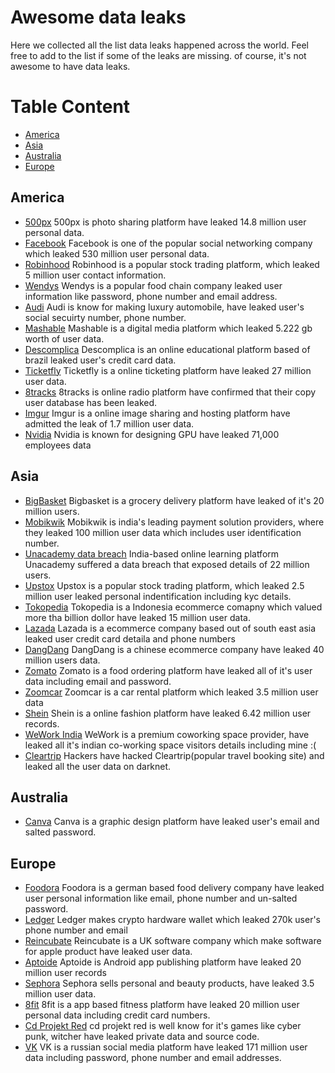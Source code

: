 # Awesome data leaks

Here we collected all the list data leaks happened across the world. Feel free to add to the list if some
of the leaks are missing. of course, it's not awesome to have data leaks.

# Table Content
- [America](https://github.com/inspektor-dev/awesome-data-leak#america)
- [Asia](https://github.com/inspektor-dev/awesome-data-leak#asia)
- [Australia](https://github.com/inspektor-dev/awesome-data-leak#australia)
- [Europe](https://github.com/inspektor-dev/awesome-data-leak#europe)

## America
- [500px](https://www.theverge.com/2019/2/13/18223660/500px-security-breach-14-8-million-users-personal-information-stolen-cybersecurity) 500px is photo sharing platform have leaked 14.8 million user personal data.
- [Facebook](https://www.npr.org/2021/04/09/986005820/after-data-breach-exposes-530-million-facebook-says-it-will-not-notify-users) Facebook is one of the popular social networking company which leaked 530 million user personal data.
- [Robinhood](https://blog.robinhood.com/news/2021/11/8/data-security-incident) Robinhood is a popular stock trading platform, which leaked 5 million user contact information.
- [Wendys](https://www.bankinfosecurity.com/wendys-finally-reveals-more-breach-details-a-9097) Wendys is a popular food chain company leaked user information like password, phone number and email address.
- [Audi](https://www.zdnet.com/home-and-office/networking/google-fi-the-best-phone-service-for-international-travel/) Audi is know for making luxury automobile, have leaked user's social secuirty number, phone number.
- [Mashable](https://mashable.com/article/mashable-data-security-issue) Mashable is a digital media platform which leaked 5.222 gb worth of user data.
- [Descomplica](https://www.itsecuritynews.info/descomplica-4845378-breached-accounts/) Descomplica is an online educational platform based of brazil leaked user's credit card data. 
- [Ticketfly](https://www.tomsguide.com/us/ticketfly-data-breach,news-27374.html) Ticketfly is a online ticketing platform have leaked 27 million user data.
- [8tracks](https://blog.8tracks.com/2017/06/27/password-security-alert/) 8tracks is online radio platform have confirmed that their copy user database has been leaked.
- [Imgur](https://blog.imgur.com/2017/11/24/notice-of-data-breach/) Imgur is a online image sharing and hosting platform have admitted the leak of 1.7 million user data.
- [Nvidia](https://www.bleepingcomputer.com/news/security/nvidia-data-breach-exposed-credentials-of-over-71-000-employees/) Nvidia is known for designing GPU have leaked 71,000 employees data
## Asia
- [BigBasket](https://www.businessinsider.in/tech/news/big-basket-data-breach-email-ids-phone-numbers-home-addresses-of-two-crore-indians-allegedly-leaked-on-the-web/articleshow/82255857.cms#:~:text=on%20the%20web-,Big%20Basket%20data%20breach%3A%20email%20IDs%2C%20phone%20numbers%2C%20home,allegedly%20leaked%20on%20the%20web&text=Database%20of%20around%2020%20million,your%20data%20has%20been%20compromised.) Bigbasket is a grocery delivery platform have leaked of it's 20 million users.
- [Mobikwik](https://indianexpress.com/article/technology/tech-news-technology/mobikwik-database-leaked-on-dark-web-company-denies-any-data-breach-7251448/) Mobikwik is india's leading payment solution providers, where they leaked 100 million user data which includes user identification number.
- [Unacademy data breach](https://cisomag.eccouncil.org/unacademy-data-breach/) India-based online learning platform Unacademy suffered a data breach that exposed details of 22 million users.
- [Upstox](https://timesofindia.indiatimes.com/business/india-business/upstox-face-data-breach-co-says-ramped-up-security/articleshow/82021166.cms) Upstox is a popular stock trading platform, which leaked 2.5 million user leaked personal indentification including kyc details.
- [Tokopedia](https://www.thejakartapost.com/news/2020/05/04/tokopedia-data-breach-exposes-vulnerability-of-personal-data.html) Tokopedia is a Indonesia ecommerce comapny which valued more tha billion dollor have leaked 15 million user data.
- [Lazada](https://www.channelnewsasia.com/singapore/lazada-redmart-data-breach-personal-information-millions-account-1305061) Lazada is a ecommerce company based out of south east asia leaked user credit card detaila and phone numbers
- [DangDang](https://www.forcepoint.com/blog/x-labs/chinese-internet-suffers-most-serious-user-data-leak-history) DangDang is a chinese ecommerce company have leaked 40 million users data.
- [Zomato](https://blog.ipleaders.in/zomatos-security-breach-data-leak-one-needs-know/#:~:text=Zomato%20is%20an%20online%20platform,IDs%2C%20usernames%20and%20password%20hashes.) Zomato is a food ordering platform have leaked all of it's user data including email and password.
- [Zoomcar](https://www.team-bhp.com/news/zoomcar-hacked-data-35-million-users-sale) Zoomcar is a car rental platform which leaked 3.5 million user data
- [Shein](https://www.zdnet.com/article/shein-fashion-retailer-announces-breach-affecting-6-42-million-users/) Shein is a online fashion platform have leaked 6.42 million user records.
- [WeWork India](https://techcrunch.com/2022/07/04/wework-exposed-visitors-data/) WeWork is a premium coworking space provider, have leaked all it's indian co-working space visitors details including mine :(
- [Cleartrip](https://techcrunch.com/2022/07/18/cleartrip-data-breach-dark-web/) Hackers have hacked Cleartrip(popular travel booking site) and leaked all the user data on darknet. 

## Australia
- [Canva](https://www.canva.com/help/incident-may24/) Canva is a graphic design platform have leaked user's email and salted password.

## Europe
- [Foodora](https://cisomag.eccouncil.org/foodora-data-breach/) Foodora is a german based food delivery company have leaked user personal information like email, phone number and un-salted password.
- [Ledger](https://cointelegraph.com/news/ledger-data-leak-a-simple-mistake-exposed-270k-crypto-wallet-buyers) Ledger makes crypto hardware wallet which leaked 270k user's phone number and email
- [Reincubate](https://reincubate.com/blog/security-incident-oct-2020/) Reincubate is a UK software company which make software for apple product have leaked user data.
- [Aptoide](https://www.zdnet.com/article/details-of-20-million-aptoide-app-store-users-leaked-on-hacking-forum/) Aptoide is Android app publishing platform have leaked 20 million user records
- [Sephora](https://cisomag.eccouncil.org/sephoras-online-customers-suffer-data-breach/) Sephora sells personal and beauty products, have leaked 3.5 million user data.
- [8fit](https://nighthawkstrategies.com/cyber-attack-on-8fit-fitness-app-compromises-20-million-users/) 8fit is a app based fitness platform have leaked 20 million user personal data including credit card numbers.
- [Cd Projekt Red](https://portswigger.net/daily-swig/cd-projekt-red-games-developer-releases-more-details-about-cyber-attack-that-exposed-private-data) cd projekt red is well know for it's games like cyber punk, witcher have leaked private data and source code. 
- [VK](https://www.zdnet.com/article/vkontakte-vk-hacked-171-million-accounts-sold-dark-web/) VK is a russian social media platform have leaked 171 million user data including password, phone number and email addresses. 
